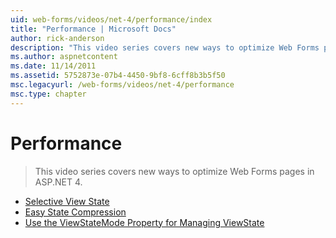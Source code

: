 ```yaml
---
uid: web-forms/videos/net-4/performance/index
title: "Performance | Microsoft Docs"
author: rick-anderson
description: "This video series covers new ways to optimize Web Forms pages in ASP.NET 4."
ms.author: aspnetcontent
ms.date: 11/14/2011
ms.assetid: 5752873e-07b4-4450-9bf8-6cff8b3b5f50
msc.legacyurl: /web-forms/videos/net-4/performance
msc.type: chapter
---
```

Performance
====================
> This video series covers new ways to optimize Web Forms pages in ASP.NET 4.


- [Selective View State](aspnet-4-quick-hit-selective-view-state.md)
- [Easy State Compression](aspnet-4-quick-hit-easy-state-compression.md)
- [Use the ViewStateMode Property for Managing ViewState](how-do-i-use-the-viewstatemode-property-for-managing-viewstate.md)
